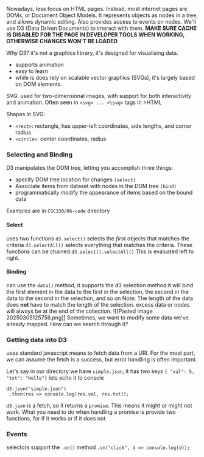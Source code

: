 Nowadays, less focus on HTML pages. Instead, most internet pages are DOMs, or Document Object Models. It represents objects as nodes in a tree, and allows dynamic editing. Also provides access to events on nodes.
We'll use D3 (Data Driven Documents) to interact with them.
**MAKE SURE CACHE IS DISABLED FOR THE PAGE IN DEVELOPER TOOLS WHEN WORKING, OTHERWISE CHANGES WON'T BE LOADED**

Why D3? it's not a graphics library, it's designed for visualising data.
- supports animation
- easy to learn
- while is does rely on scalable vector graphics (SVGs), it's largely based on DOM elements.

SVG: used for two-dimensional images, with support for both interactivity and animation. Often seen in `<svg> ... <\svg>` tags in >HTML

Shapes in SVG:
- `<rect>`: rectangle, has upper-left coordinates, side lengths, and corner radius
- `<circle>`: center coordinates, radius

### Selecting and Binding
D3 manipulates the DOM tree, letting you accomplish three things:
- specify DOM tree location for changes `(select)`
- Associate items from dataset with nodes in the DOM tree `(bind)`
- programmatically modify the appearance of items based on the bound data

Examples are in `CSC330/06-code` directory
#### Select
uses two functions
`d3.select()` selects the *first* objects that matches the criteria
`d3.selectAll()` selects everything that matches the criteria.
These functions can be chained
`d3.select().selectAll()` 
This is evaluated left to right.
#### Binding
can use the `data()` method, it supports the d3 selection method
it will bind the first element in the data to the first in the selection, the second in the data to the second in the selection, and so on
Note: The length of the data does **not** have to match the length of the selection. excess data or nodes will always be at the end of the collection.
![[Pasted image 20250305125756.png]]
Sometimes, we want to modify some data we've already mapped. How can we search through it?

### Getting data into D3
uses standard javascript means to fetch data from a URI. For the most part, we can assume the fetch is a success, but error handling is often important.

Let's say in our directory we have `simple.json`, it has two keys
`{ "val": 5, "txt": "Hello"}`
lets echo it to console
```
d3.json("simple.json")
 .then(res => console.log(res.val, res.txt));
```

`d3.json` is a fetch, so it returns a `promise`. This means it might or might not work. What you need to do when handling a promise is provide two functions, for if it works or if it does not

### Events 
selectors support the `.on()` method
`.on("click", d => console.log(d));`